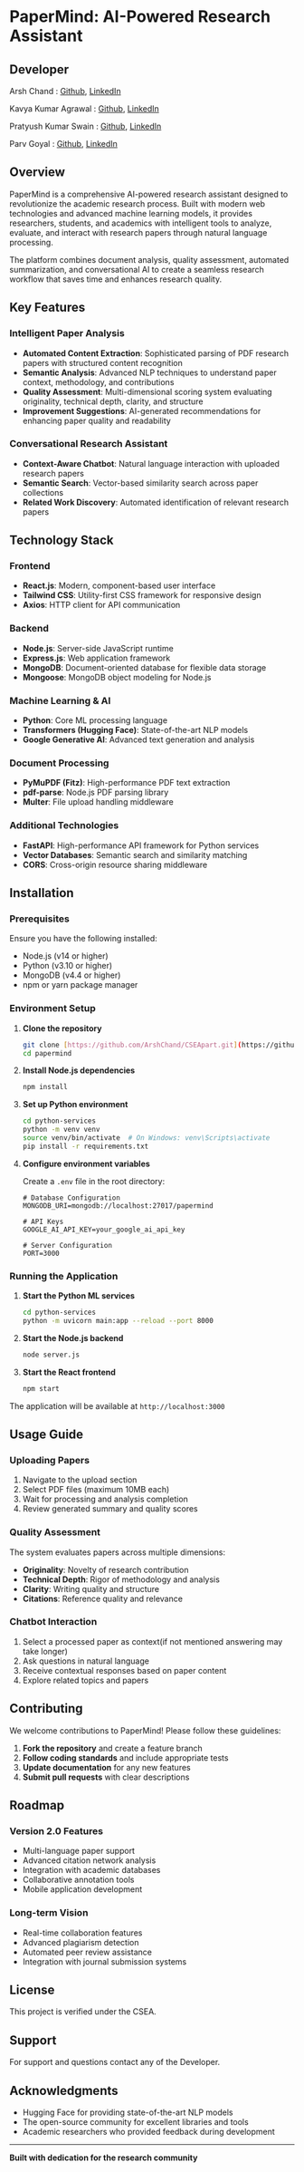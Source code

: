 # PaperMind: AI-Powered Research Assistant

## Developer 

Arsh Chand : [Github](https://github.com/ArshChand), [LinkedIn](https://www.linkedin.com/in/arsh-chand)

Kavya Kumar Agrawal : [Github](https://github.com/Kavya-Agrawal), [LinkedIn](https://www.linkedin.com/in/kavya-kumar-agrawal/)

Pratyush Kumar Swain : [Github](https://github.com/Pratyush439), [LinkedIn](https://www.linkedin.com/in/pratyush-kumar-swain-2313482a5/)

Parv Goyal : [Github](https://github.com/goyalparv), [LinkedIn](https://www.linkedin.com/in/parv-goyal-9448b3296/)

## Overview

PaperMind is a comprehensive AI-powered research assistant designed to revolutionize the academic research process. Built with modern web technologies and advanced machine learning models, it provides researchers, students, and academics with intelligent tools to analyze, evaluate, and interact with research papers through natural language processing.

The platform combines document analysis, quality assessment, automated summarization, and conversational AI to create a seamless research workflow that saves time and enhances research quality.

## Key Features

### Intelligent Paper Analysis
- **Automated Content Extraction**: Sophisticated parsing of PDF research papers with structured content recognition
- **Semantic Analysis**: Advanced NLP techniques to understand paper context, methodology, and contributions
- **Quality Assessment**: Multi-dimensional scoring system evaluating originality, technical depth, clarity, and structure
- **Improvement Suggestions**: AI-generated recommendations for enhancing paper quality and readability

### Conversational Research Assistant
- **Context-Aware Chatbot**: Natural language interaction with uploaded research papers
- **Semantic Search**: Vector-based similarity search across paper collections
- **Related Work Discovery**: Automated identification of relevant research papers


## Technology Stack

### Frontend
- **React.js**: Modern, component-based user interface
- **Tailwind CSS**: Utility-first CSS framework for responsive design
- **Axios**: HTTP client for API communication

### Backend
- **Node.js**: Server-side JavaScript runtime
- **Express.js**: Web application framework
- **MongoDB**: Document-oriented database for flexible data storage
- **Mongoose**: MongoDB object modeling for Node.js

### Machine Learning & AI
- **Python**: Core ML processing language
- **Transformers (Hugging Face)**: State-of-the-art NLP models
- **Google Generative AI**: Advanced text generation and analysis

### Document Processing
- **PyMuPDF (Fitz)**: High-performance PDF text extraction
- **pdf-parse**: Node.js PDF parsing library
- **Multer**: File upload handling middleware

### Additional Technologies
- **FastAPI**: High-performance API framework for Python services
- **Vector Databases**: Semantic search and similarity matching
- **CORS**: Cross-origin resource sharing middleware

## Installation

### Prerequisites

Ensure you have the following installed:
- Node.js (v14 or higher)
- Python (v3.10 or higher)
- MongoDB (v4.4 or higher)
- npm or yarn package manager

### Environment Setup

1. **Clone the repository**
   ```bash
   git clone [https://github.com/ArshChand/CSEApart.git](https://github.com/ArshChand/CSEApart)
   cd papermind
   ```

2. **Install Node.js dependencies**
   ```bash
   npm install
   ```

3. **Set up Python environment**
   ```bash
   cd python-services
   python -m venv venv
   source venv/bin/activate  # On Windows: venv\Scripts\activate
   pip install -r requirements.txt
   ```

4. **Configure environment variables**
   
   Create a `.env` file in the root directory:
   ```env
   # Database Configuration
   MONGODB_URI=mongodb://localhost:27017/papermind
   
   # API Keys
   GOOGLE_AI_API_KEY=your_google_ai_api_key
   
   # Server Configuration
   PORT=3000

### Running the Application

1. **Start the Python ML services**
   ```bash
   cd python-services
   python -m uvicorn main:app --reload --port 8000
   ```

2. **Start the Node.js backend**
   ```bash
   node server.js
   ```

3. **Start the React frontend**
   ```bash
   npm start
   ```

The application will be available at `http://localhost:3000`

## Usage Guide

### Uploading Papers

1. Navigate to the upload section
2. Select PDF files (maximum 10MB each)
3. Wait for processing and analysis completion
4. Review generated summary and quality scores

### Quality Assessment

The system evaluates papers across multiple dimensions:
- **Originality**: Novelty of research contribution
- **Technical Depth**: Rigor of methodology and analysis
- **Clarity**: Writing quality and structure
- **Citations**: Reference quality and relevance

### Chatbot Interaction

1. Select a processed paper as context(if not mentioned answering may take longer)
2. Ask questions in natural language
3. Receive contextual responses based on paper content
4. Explore related topics and papers
   
## Contributing

We welcome contributions to PaperMind! Please follow these guidelines:

1. **Fork the repository** and create a feature branch
2. **Follow coding standards** and include appropriate tests
3. **Update documentation** for any new features
4. **Submit pull requests** with clear descriptions

## Roadmap

### Version 2.0 Features
- Multi-language paper support
- Advanced citation network analysis
- Integration with academic databases
- Collaborative annotation tools
- Mobile application development

### Long-term Vision
- Real-time collaboration features
- Advanced plagiarism detection
- Automated peer review assistance
- Integration with journal submission systems

## License

This project is verified under the CSEA.

## Support

For support and questions contact any of the Developer.

## Acknowledgments

- Hugging Face for providing state-of-the-art NLP models
- The open-source community for excellent libraries and tools
- Academic researchers who provided feedback during development

---

**Built with dedication for the research community**
